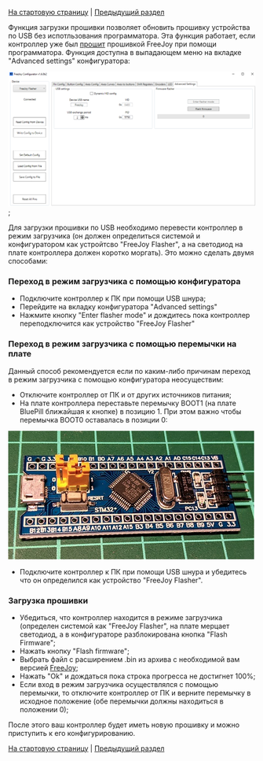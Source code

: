 [На стартовую страницу](../README.md) | [Предыдущий раздел](../README.md)

Функция загрузки прошивки позволяет обновить прошивку устройства по USB без испотльзования программатора. Эта функция работает, если контроллер уже был [прошит](Прошивка-контроллера.md) прошивкой FreeJoy при помощи программатора. Функция доступна в выпадающем меню на вкладке "Advanced settings" конфигуратора:

![](../images/flasher_tab.png);

Для загрузки прошивки по USB необходимо перевести контроллер в режим загрузчика (он должен определиться системой и конфигуратором как устройтсво "FreeJoy Flasher", а на светодиод на плате контроллера должен коротко моргать). Это можно сделать двумя способами:

### Переход в режим загрузчика с помощью конфигуратора

* Подключите контроллер к ПК при помощи USB шнура;
* Перейдите на вкладку конфигуратора "Advanced settings"
* Нажмите кнопку "Enter flasher mode" и дождитесь пока контроллер переподключится как устройство "FreeJoy Flasher"

### Переход в режим загрузчика с помощью перемычки на плате

Данный способ рекомендуется если по каким-либо причинам переход в режим загрузчика с помощью конфигуратора неосуществим:

* Отключите контроллер от ПК и от других источников питания;
* На плате контроллера переставьте перемычку BOOT1 (на плате BluePill ближайшая к кнопке) в позицию 1. При этом важно чтобы перемычка BOOT0 оставалась в позиции 0:

![](../images/flasher_jumper.jpg)

* Подключите контроллер к ПК при помощи USB шнура и убедитесь что он определился как устройство "FreeJoy Flasher". 

### Загрузка прошивки

* Убедиться, что контроллер находится в режиме загрузчика (определен системой как "FreeJoy Flasher", на плате мерцает светодиод, а в конфигураторе разблокирована кнопка "Flash Firmware";
* Нажать кнопку "Flash firmware";
* Выбрать файл с расширением .bin из архива с необходимой вам версией [FreeJoy](https://github.com/vostrenkov/FreeJoy/releases);
* Нажать "Ok" и дождаться пока строка прогресса не достигнет 100%;
* Если вход в режим загрузчика осуществлялся с помощью перемычки, то отключите контроллер от ПК и верните перемычку в исходное положение (обе перемычки должны находиться в положении 0);

После этого ваш контроллер будет иметь новую прошивку и можно приступить к его конфигурированию.

[На стартовую страницу](../README.md) | [Предыдущий раздел](../README.md)
